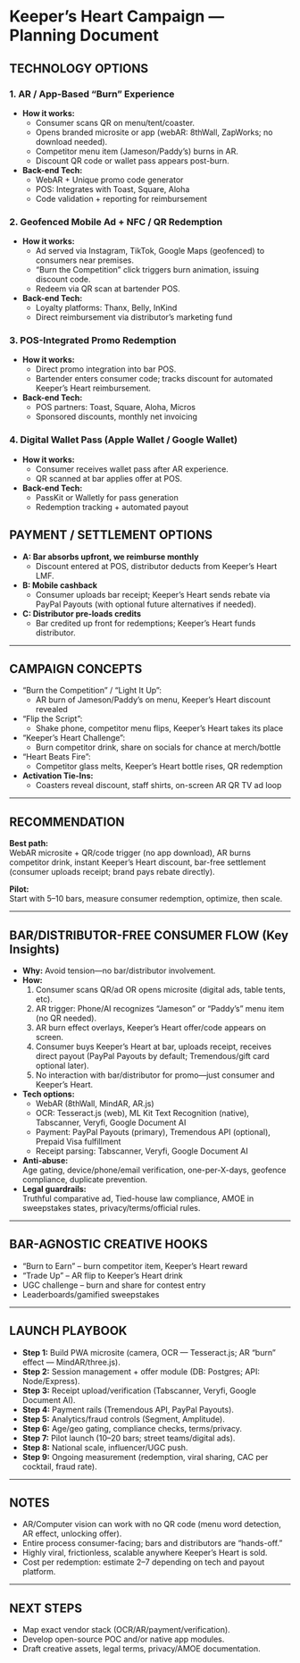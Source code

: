 # Keeper’s Heart Campaign — Planning Document

## TECHNOLOGY OPTIONS

### 1. AR / App-Based “Burn” Experience
- **How it works:**  
  - Consumer scans QR on menu/tent/coaster.
  - Opens branded microsite or app (webAR: 8thWall, ZapWorks; no download needed).
  - Competitor menu item (Jameson/Paddy’s) burns in AR.
  - Discount QR code or wallet pass appears post-burn.
- **Back-end Tech:**  
  - WebAR + Unique promo code generator  
  - POS: Integrates with Toast, Square, Aloha  
  - Code validation + reporting for reimbursement

### 2. Geofenced Mobile Ad + NFC / QR Redemption
- **How it works:**  
  - Ad served via Instagram, TikTok, Google Maps (geofenced) to consumers near premises.
  - “Burn the Competition” click triggers burn animation, issuing discount code.
  - Redeem via QR scan at bartender POS.
- **Back-end Tech:**  
  - Loyalty platforms: Thanx, Belly, InKind  
  - Direct reimbursement via distributor’s marketing fund

### 3. POS-Integrated Promo Redemption
- **How it works:**  
  - Direct promo integration into bar POS.
  - Bartender enters consumer code; tracks discount for automated Keeper’s Heart reimbursement.
- **Back-end Tech:**  
  - POS partners: Toast, Square, Aloha, Micros  
  - Sponsored discounts, monthly net invoicing

### 4. Digital Wallet Pass (Apple Wallet / Google Wallet)
- **How it works:**  
  - Consumer receives wallet pass after AR experience.
  - QR scanned at bar applies offer at POS.
- **Back-end Tech:**  
  - PassKit or Walletly for pass generation  
  - Redemption tracking + automated payout

## PAYMENT / SETTLEMENT OPTIONS

- **A: Bar absorbs upfront, we reimburse monthly**  
  - Discount entered at POS, distributor deducts from Keeper’s Heart LMF.
- **B: Mobile cashback**  
  - Consumer uploads bar receipt; Keeper’s Heart sends rebate via PayPal Payouts (with optional future alternatives if needed).
- **C: Distributor pre-loads credits**  
  - Bar credited up front for redemptions; Keeper’s Heart funds distributor.

---

## CAMPAIGN CONCEPTS

- “Burn the Competition” / “Light It Up”:
  - AR burn of Jameson/Paddy’s on menu, Keeper’s Heart discount revealed
- “Flip the Script”:
  - Shake phone, competitor menu flips, Keeper’s Heart takes its place
- “Keeper’s Heart Challenge”:
  - Burn competitor drink, share on socials for chance at merch/bottle
- “Heart Beats Fire”:
  - Competitor glass melts, Keeper’s Heart bottle rises, QR redemption
- **Activation Tie-Ins:**
  - Coasters reveal discount, staff shirts, on-screen AR QR TV ad loop

---

## RECOMMENDATION

**Best path:**  
WebAR microsite + QR/code trigger (no app download), AR burns competitor drink, instant Keeper’s Heart discount, bar-free settlement (consumer uploads receipt; brand pays rebate directly).

**Pilot:**  
Start with 5–10 bars, measure consumer redemption, optimize, then scale.

---

## BAR/DISTRIBUTOR-FREE CONSUMER FLOW (Key Insights)
- **Why:** Avoid tension—no bar/distributor involvement.
- **How:**
  1. Consumer scans QR/ad OR opens microsite (digital ads, table tents, etc).
  2. AR trigger: Phone/AI recognizes “Jameson” or “Paddy’s” menu item (no QR needed).
  3. AR burn effect overlays, Keeper’s Heart offer/code appears on screen.
  4. Consumer buys Keeper’s Heart at bar, uploads receipt, receives direct payout (PayPal Payouts by default; Tremendous/gift card optional later).
  5. No interaction with bar/distributor for promo—just consumer and Keeper’s Heart.
- **Tech options:**
  - WebAR (8thWall, MindAR, AR.js)
  - OCR: Tesseract.js (web), ML Kit Text Recognition (native), Tabscanner, Veryfi, Google Document AI
  - Payment: PayPal Payouts (primary), Tremendous API (optional), Prepaid Visa fulfillment
  - Receipt parsing: Tabscanner, Veryfi, Google Document AI
- **Anti-abuse:**  
  Age gating, device/phone/email verification, one-per-X-days, geofence compliance, duplicate prevention.
- **Legal guardrails:**  
  Truthful comparative ad, Tied-house law compliance, AMOE in sweepstakes states, privacy/terms/official rules.

---

## BAR-AGNOSTIC CREATIVE HOOKS

- “Burn to Earn” – burn competitor item, Keeper’s Heart reward
- “Trade Up” – AR flip to Keeper’s Heart drink
- UGC challenge – burn and share for contest entry
- Leaderboards/gamified sweepstakes

---

## LAUNCH PLAYBOOK

- **Step 1:** Build PWA microsite (camera, OCR — Tesseract.js; AR “burn” effect — MindAR/three.js).
- **Step 2:** Session management + offer module (DB: Postgres; API: Node/Express).
- **Step 3:** Receipt upload/verification (Tabscanner, Veryfi, Google Document AI).
- **Step 4:** Payment rails (Tremendous API, PayPal Payouts).
- **Step 5:** Analytics/fraud controls (Segment, Amplitude).
- **Step 6:** Age/geo gating, compliance checks, terms/privacy.
- **Step 7:** Pilot launch (10–20 bars; street teams/digital ads).
- **Step 8:** National scale, influencer/UGC push.
- **Step 9:** Ongoing measurement (redemption, viral sharing, CAC per cocktail, fraud rate).

---

## NOTES

- AR/Computer vision can work with no QR code (menu word detection, AR effect, unlocking offer).
- Entire process consumer-facing; bars and distributors are “hands-off.”
- Highly viral, frictionless, scalable anywhere Keeper’s Heart is sold.
- Cost per redemption: estimate $2–$7 depending on tech and payout platform.

---

## NEXT STEPS

- Map exact vendor stack (OCR/AR/payment/verification).
- Develop open-source POC and/or native app modules.
- Draft creative assets, legal terms, privacy/AMOE documentation.
